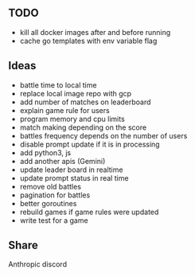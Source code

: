 ## TODO

* kill all docker images after and before running
* cache go templates with env variable flag

## Ideas

* battle time to local time
* replace local image repo with gcp
* add number of matches on leaderboard
* explain game rule for users
* program memory and cpu limits
* match making depending on the score
* battles frequency depends on the number of users
* disable prompt update if it is in processing
* add python3, js
* add another apis (Gemini)
* update leader board in realtime
* update prompt status in real time
* remove old battles
* pagination for battles
* better goroutines
* rebuild games if game rules were updated
* write test for a game

## Share

Anthropic discord
